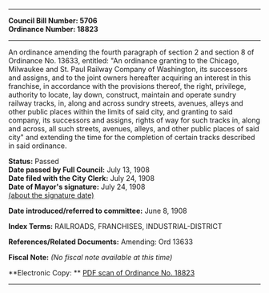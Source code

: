 * * * * *  
  
**Council Bill Number: [](#h0)[](#h2)5706**   
**Ordinance Number: 18823**  
  
* * * * *  
  
An ordinance amending the fourth paragraph of section 2 and section 8 of Ordinance No. 13633, entitled: "An ordinance granting to the Chicago, Milwaukee and St. Paul Railway Company of Washington, its successors and assigns, and to the joint owners hereafter acquiring an interest in this franchise, in accordance with the provisions thereof, the right, privilege, authority to locate, lay down, construct, maintain and operate sundry railway tracks, in, along and across sundry streets, avenues, alleys and other public places within the limits of said city, and granting to said company, its successors and assigns, rights of way for such tracks in, along and across, all such streets, avenues, alleys, and other public places of said city" and extending the time for the completion of certain tracks described in said ordinance.  
  
**Status:** Passed   
**Date passed by Full Council:** July 13, 1908   
**Date filed with the City Clerk:** July 24, 1908   
**Date of Mayor's signature:** July 24, 1908   
[(about the signature date)](/~public/approvaldate.htm)   
  
  
**Date introduced/referred to committee:** June 8, 1908   
  
**Index Terms:** RAILROADS, FRANCHISES, INDUSTRIAL-DISTRICT  
  
**References/Related Documents:** Amending: Ord 13633  
  
**Fiscal Note:** *(No fiscal note available at this time)*  
  
**Electronic Copy: ** [PDF scan of Ordinance No. 18823](/~archives/Ordinances/Ord_18823.pdf)  
  
* * * * *  
